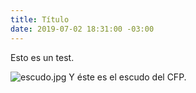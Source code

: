 ```yaml
---
title: Título
date: 2019-07-02 18:31:00 -03:00
---
```


Esto es un test.

![escudo.jpg](/uploads/escudo.jpg)
Y éste es el escudo del CFP.